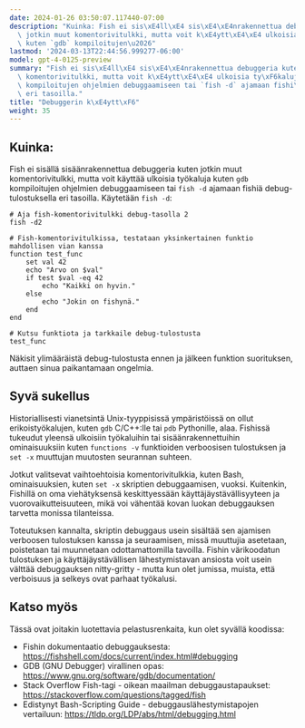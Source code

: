```yaml
---
date: 2024-01-26 03:50:07.117440-07:00
description: "Kuinka: Fish ei sis\xE4ll\xE4 sis\xE4\xE4nrakennettua debuggeria kuten\
  \ jotkin muut komentorivitulkki, mutta voit k\xE4ytt\xE4\xE4 ulkoisia ty\xF6kaluja\
  \ kuten `gdb` kompiloitujen\u2026"
lastmod: '2024-03-13T22:44:56.999277-06:00'
model: gpt-4-0125-preview
summary: "Fish ei sis\xE4ll\xE4 sis\xE4\xE4nrakennettua debuggeria kuten jotkin muut\
  \ komentorivitulkki, mutta voit k\xE4ytt\xE4\xE4 ulkoisia ty\xF6kaluja kuten `gdb`\
  \ kompiloitujen ohjelmien debuggaamiseen tai `fish -d` ajamaan fishi\xE4 debug-tulostuksella\
  \ eri tasoilla."
title: "Debuggerin k\xE4ytt\xF6"
weight: 35
---
```


## Kuinka:
Fish ei sisällä sisäänrakennettua debuggeria kuten jotkin muut komentorivitulkki, mutta voit käyttää ulkoisia työkaluja kuten `gdb` kompiloitujen ohjelmien debuggaamiseen tai `fish -d` ajamaan fishiä debug-tulostuksella eri tasoilla. Käytetään `fish -d`:

```fish
# Aja fish-komentorivitulkki debug-tasolla 2
fish -d2

# Fish-komentorivitulkissa, testataan yksinkertainen funktio mahdollisen vian kanssa
function test_func
    set val 42
    echo "Arvo on $val"
    if test $val -eq 42
        echo "Kaikki on hyvin."
    else
        echo "Jokin on fishynä."
    end
end

# Kutsu funktiota ja tarkkaile debug-tulostusta
test_func
```

Näkisit ylimääräistä debug-tulostusta ennen ja jälkeen funktion suorituksen, auttaen sinua paikantamaan ongelmia.

## Syvä sukellus
Historiallisesti vianetsintä Unix-tyyppisissä ympäristöissä on ollut erikoistyökalujen, kuten `gdb` C/C++:lle tai `pdb` Pythonille, alaa. Fishissä tukeudut yleensä ulkoisiin työkaluihin tai sisäänrakennettuihin ominaisuuksiin kuten `functions -v` funktioiden verboosisen tulostuksen ja `set -x` muuttujan muutosten seurannan suhteen.

Jotkut valitsevat vaihtoehtoisia komentorivitulkkia, kuten Bash, ominaisuuksien, kuten `set -x` skriptien debuggaamisen, vuoksi. Kuitenkin, Fishillä on oma viehätyksensä keskittyessään käyttäjäystävällisyyteen ja vuorovaikutteisuuteen, mikä voi vähentää kovan luokan debuggauksen tarvetta monissa tilanteissa.

Toteutuksen kannalta, skriptin debuggaus usein sisältää sen ajamisen verboosen tulostuksen kanssa ja seuraamisen, missä muuttujia asetetaan, poistetaan tai muunnetaan odottamattomilla tavoilla. Fishin värikoodatun tulostuksen ja käyttäjäystävällisen lähestymistavan ansiosta voit usein välttää debuggauksen nitty-gritty - mutta kun olet jumissa, muista, että verboisuus ja selkeys ovat parhaat työkalusi.

## Katso myös
Tässä ovat joitakin luotettavia pelastusrenkaita, kun olet syvällä koodissa:

- Fishin dokumentaatio debuggauksesta: https://fishshell.com/docs/current/index.html#debugging
- GDB (GNU Debugger) virallinen opas: https://www.gnu.org/software/gdb/documentation/
- Stack Overflow Fish-tagi - oikean maailman debuggaustapaukset: https://stackoverflow.com/questions/tagged/fish
- Edistynyt Bash-Scripting Guide - debuggauslähestymistapojen vertailuun: https://tldp.org/LDP/abs/html/debugging.html
